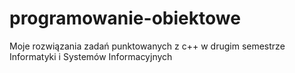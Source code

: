 # programowanie-obiektowe
 Moje rozwiązania zadań punktowanych z c++ w drugim semestrze Informatyki i Systemów Informacyjnych 
